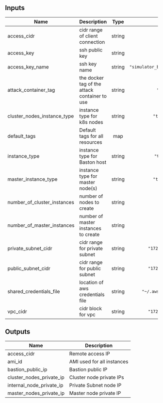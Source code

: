 ## Inputs

| Name | Description | Type | Default | Required |
|------|-------------|:----:|:-----:|:-----:|
| access\_cidr | cidr range of client connection | string | n/a | yes |
| access\_key | ssh public key | string | n/a | yes |
| access\_key\_name | ssh key name | string | `"simulator_bastion_access_key"` | no |
| attack\_container\_tag | the docker tag of the attack container to use | string | `"latest"` | no |
| cluster\_nodes\_instance\_type | instance type for k8s nodes | string | `"t2.medium"` | no |
| default\_tags | Default tags for all resources | map | `<map>` | no |
| instance\_type | instance type for Baston host | string | `"t2.micro"` | no |
| master\_instance\_type | instance type for master node(s) | string | `"t2.medium"` | no |
| number\_of\_cluster\_instances | number of nodes to create | string | `"2"` | no |
| number\_of\_master\_instances | number of master instances to create | string | `"1"` | no |
| private\_subnet\_cidr | cidr range for private subnet | string | `"172.31.2.0/24"` | no |
| public\_subnet\_cidr | cidr range for public subnet | string | `"172.31.1.0/24"` | no |
| shared\_credentials\_file | location of aws credentials file | string | `"~/.aws/credentials"` | no |
| vpc\_cidr | cidr block for vpc | string | `"172.31.0.0/16"` | no |

## Outputs

| Name | Description |
|------|-------------|
| access\_cidr | Remote access IP |
| ami\_id | AMI used for all instances |
| bastion\_public\_ip | Bastion public IP |
| cluster\_nodes\_private\_ip | Cluster node private IPs |
| internal\_node\_private\_ip | Private Subnet node IP |
| master\_nodes\_private\_ip | Master node private IP |

